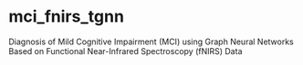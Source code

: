 # mci_fnirs_tgnn
Diagnosis of Mild Cognitive Impairment (MCI) using Graph Neural Networks Based on Functional Near-Infrared  Spectroscopy (fNIRS) Data
